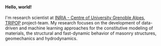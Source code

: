 #### Hello, world!

I'm research scientist at [INRIA - Centre of University Grenoble Alpes](https://www.inria.fr/en/inria-centre-university-grenoble-alpes), [TRIPOP](https://team.inria.fr/tripop/) project-team.
My research focuses on the development of data-driven and machine learning approaches for the constitutive modeling of materials, the structural and fast-dynamic behavior of masonry structures, geomechanics and hydrodynamics.
